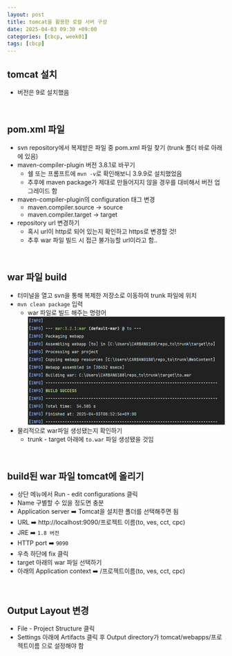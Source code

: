 ```yaml
---
layout: post
title: tomcat을 활용한 로컬 서버 구성
date: 2025-04-03 09:30 +09:00
categories: [cbcp, week01]
tags: [cbcp]
---
```


## tomcat 설치

- 버전은 9로 설치했음

<br>

## pom.xml 파일

- svn repository에서 복제받은 파일 중 pom.xml 파일 찾기 (trunk 폴더 바로 아래에 있음)
- maven-compiler-plugin 버전 3.8.1로 바꾸기
  - 쉘 또는 프롬프트에 `mvn -v`로 확인해보니 3.9.9로 설치했었음
  - 추후에 maven package가 제대로 만들어지지 않을 경우를 대비해서 버전 업그레이드 함
- maven-compiler-plugin의 configuration 태그 변경
  - maven.compiler.source → source
  - maven.compiler.target → target
- repository url 변경하기
  - 혹시 url이 http로 되어 있는지 확인하고 https로 변경할 것!
  - 추후 war 파일 빌드 시 접근 불가능할 url이라고 함..

<br>

## war 파일 build

- 터미널을 열고 svn을 통해 복제한 저장소로 이동하여 trunk 파일에 위치
- `mvn clean package` 입력
  - war 파일로 빌드 해주는 명령어
  ![war build](/assets/img/carbang/carbang03_01.png)
- 물리적으로 war파일 생성됐는지 확인하기
  - trunk - target 아래에 `to.war` 파일 생성됐을 것임

<br>

## build된 war 파일 tomcat에 올리기

- 상단 메뉴에서 Run - edit configurations 클릭
- Name 구별할 수 있을 정도면 충분
- Application server ➡️ Tomcat을 설치한 폴더를 선택해주면 됨
- URL ➡️ http://localhost:9090/프로젝트 이름(to, ves, cct, cpc)
- JRE ➡️ `1.8 버전`
- HTTP port ➡️ `9090`
- 우측 하단에 fix 클릭
- target 아래의 war 파일 선택하기
- 아래의 Application context ➡️ /프로젝트이름(to, ves, cct, cpc)

<br>

## Output Layout 변경

- File - Project Structure 클릭
- Settings 아래에 Artifacts 클릭 후 Output directory가 tomcat/webapps/프로젝트이름 으로 설정해야 함

